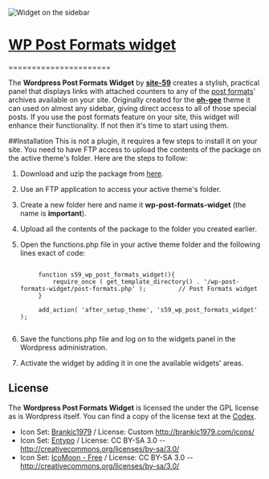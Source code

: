 ![Widget on the sidebar](https://photos-2.dropbox.com/t/0/AABHufD8BAe-8_Id21Z4NpYJ-_mjoMV37zPQpbpZugEu7Q/10/3074147/png/1024x768/2/1352646000/0/2/grab2.png/Bp3IDsL0plY2fY2emFPPI83vcpPSQRkINYq1zlHfgkk)

# [WP Post Formats widget](https://github.com/site-59/wp-post-formats-widget)
======================

The **Wordpress Post Formats Widget** by **[site-59](https://github.com/site-59)** creates a stylish, practical panel that displays links with attached counters to any of the [post formats](http://codex.wordpress.org/Post_Formats)' archives available on your site. Originally created for the **[oh-gee](https://github.com/site-59/oh-gee)** theme it can used on almost any sidebar, giving direct access to all of those special posts. If you use the post formats feature on your site, this widget will enhance their functionality. If not then it's time to start using them. 
 
##Installation
This is not a plugin, it requires a few steps to install it on your site. You need to have FTP access to upload the contents of the package on the active theme's folder. Here are the steps to follow:

1. Download and uzip the package from [here](https://github.com/site-59/wp-post-formats-widget/archive/master.zip).
2. Use an FTP application to access your active theme's folder.
3. Create a new folder here and name it **wp-post-formats-widget** (the name is **important**).
4. Upload all the contents of the package to the folder you created earlier.
5. Open the functions.php file in your active theme folder and the following lines exact of code:

	<pre><code>
		function s59_wp_post_formats_widget(){
			require_once ( get_template_directory() . '/wp-post-formats-widget/post-formats.php' );			// Post Formats widget
		}

		add_action( 'after_setup_theme', 's59_wp_post_formats_widget' );
	</code></pre>

6. Save the functions.php file and log on to the widgets panel in the Wordpress administration.
7. Activate the widget by adding it in one the available widgets' areas. 


## License
The __Wordpress Post Formats Widget__ is licensed the under the GPL license as is Wordpress itself. You can find a copy of the license text at the [Codex](http://codex.wordpress.org/GPL).
* Icon Set: [Brankic1979](http://brankic1979.com/icons/) / License: Custom http://brankic1979.com/icons/
* Icon Set: [Entypo](http://www.entypo.com/) / License:	CC BY-SA 3.0 -- http://creativecommons.org/licenses/by-sa/3.0/
* Icon Set: [IcoMoon - Free](http://keyamoon.com/icomoon/) / License: CC BY-SA 3.0 -- http://creativecommons.org/licenses/by-sa/3.0/

